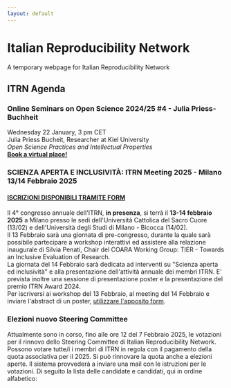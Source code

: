```yaml
---
layout: default
---
```

# Italian Reproducibility Network
A temporary webpage for Italian Reproducibility Network

## ITRN Agenda
### Online Seminars on Open Science 2024/25 #4 - Julia Priess-Buchheit
Wednesday 22 January, 3 pm CET  
Julia Priess Bucheit, Researcher at Kiel University  
*Open Science Practices and Intellectual Properties*  
[**Book a virtual place!**](https://us06web.zoom.us/meeting/register/nmpRCkLCQoug2J8m_tzDKw)
### SCIENZA APERTA E INCLUSIVITÀ: ITRN Meeting 2025 - Milano 13/14 Febbraio 2025  
#### [ISCRIZIONI DISPONIBILI TRAMITE FORM](https://docs.google.com/forms/d/e/1FAIpQLSfBPelYYErXnqUmxDGysRCqZi-bDByIXNVQn4VSQenQJFpCCg/viewform)
Il 4° congresso annuale dell'ITRN, **in presenza**, si terrà il **13-14 febbraio 2025** a Milano presso le sedi dell'Università Cattolica del Sacro Cuore (13/02) e dell'Università degli Studi di Milano - Bicocca (14/02).  
Il 13 Febbraio sarà una giornata di pre-congresso, durante la quale sarà possibile partecipare a workshop interattivi ed assistere alla relazione inaugurale di Silvia Penati, Chair del COARA Working Group: TIER - Towards an Inclusive Evaluation of Research.  
La giornata del 14 Febbraio sarà dedicata ad interventi su "Scienza aperta ed inclusività" e alla presentazione dell'attività annuale dei membri ITRN. E' prevista inoltre una sessione di presentazione poster e la presentazione del premio ITRN Award 2024.  
Per iscriversi ai workshop del 13 Febbraio, al meeting del 14 Febbraio e inviare l'abstract di un poster, [utilizzare l'apposito form](https://docs.google.com/forms/d/e/1FAIpQLSfBPelYYErXnqUmxDGysRCqZi-bDByIXNVQn4VSQenQJFpCCg/viewform).
### Elezioni nuovo Steering Committee
Attualmente sono in corso, fino alle ore 12 del 7 Febbraio 2025, le votazioni per il rinnovo dello Steering Committee di Italian Reproducibility Network. Possono votare tutte/i i membri di ITRN in regola con il pagamento della quota associativa per il 2025. 
Si può rinnovare la quota anche a elezioni aperte. Il sistema provvederà a inviare una mail con le istruzioni per le votazioni. 
Di seguito la lista delle candidate e candidati, qui in ordine alfabetico:

